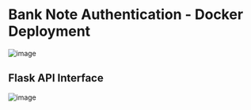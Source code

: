 # Bank Note Authentication - Docker Deployment

![image](https://user-images.githubusercontent.com/68152189/127547183-b3859671-adb7-4add-94ef-690face12717.png)

## Flask API Interface
![image](https://user-images.githubusercontent.com/68152189/127551293-b802ac06-208d-40ff-a981-882aecf6e06c.png)
